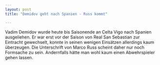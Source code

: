 ```yaml
---
layout: post
title: "Demidov geht nach Spanien - Russ kommt"

---
```


Vadim Demidov wurde heute bis Saisonende an Celta Vigo nach Spanien ausgeliehen. Er war erst vor der Saison von Real San Sebastian zur Eintracht gewechselt, konnte in seinen wenigen Einsätzen allerdings kaum überzeugen. Die Unterschrift von Marco Russ scheint daher nur noch Formsache zu sein. Andernfalls hätte man wohl kaum einen Abwehrspieler gehen lassen.


